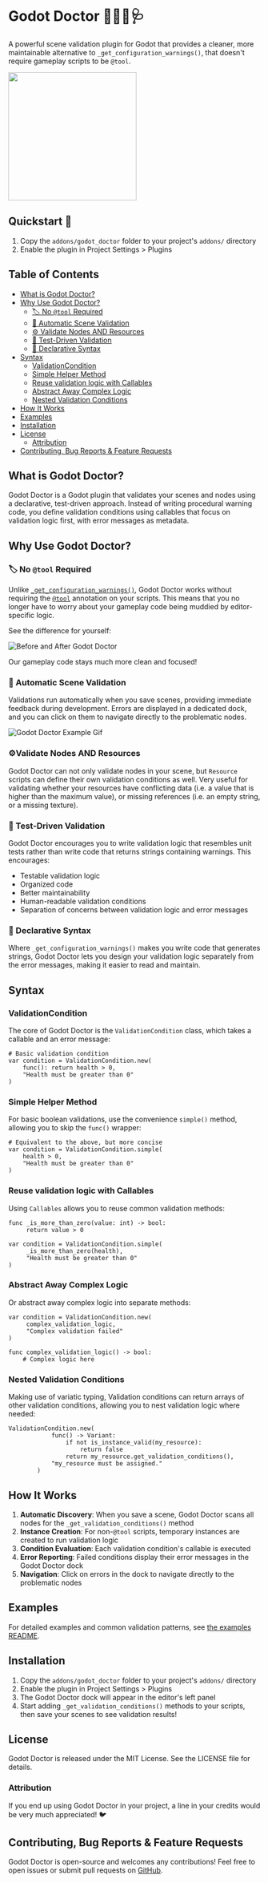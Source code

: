 # Godot Doctor 👨🏻‍⚕️🩺 

A powerful scene validation plugin for Godot that provides a cleaner, more maintainable alternative to `_get_configuration_warnings()`, that doesn't require gameplay scripts to be `@tool`.

<img src="https://raw.githubusercontent.com/codevogel/godot-doctor/refs/heads/main/github-assets/png/godot-doctor-logo.png" width="256"/>

## Quickstart 🚀 

1. Copy the `addons/godot_doctor` folder to your project's `addons/` directory
2. Enable the plugin in Project Settings > Plugins

## Table of Contents
- [What is Godot Doctor?](#what-is-godot-doctor)
- [Why Use Godot Doctor?](#why-use-godot-doctor)
  - [🏷️ No `@tool` Required](#-no-tool-required)
  - [🔄 Automatic Scene Validation](#-automatic-scene-validation)
  - [⚙️ Validate Nodes AND Resources](#️-validate-nodes-and-resources)
  - [🧪 Test-Driven Validation](#-test-driven-validation)
  - [🎯 Declarative Syntax](#-declarative-syntax)
- [Syntax](#syntax)
  - [ValidationCondition](#validationcondition)
  - [Simple Helper Method](#simple-helper-method)
  - [Reuse validation logic with Callables](#reuse-validation-logic-with-callables)
  - [Abstract Away Complex Logic](#abstract-away-complex-logic)
  - [Nested Validation Conditions](#nested-validation-conditions)
- [How It Works](#how-it-works)
- [Examples](#examples)
- [Installation](#installation)
- [License](#license)
	- [Attribution](#attribution)
- [Contributing, Bug Reports & Feature Requests](#contributing-bug-reports--feature-requests)

## What is Godot Doctor?

Godot Doctor is a Godot plugin that validates your scenes and nodes using a declarative, test-driven approach. Instead of writing procedural warning code, you define validation conditions using callables that focus on validation logic first, with error messages as metadata.

## Why Use Godot Doctor?

### 🏷️ **No `@tool` Required**
Unlike [`_get_configuration_warnings()`](https://docs.godotengine.org/en/4.5/classes/class_node.html#class-node-private-method-get-configuration-warnings), Godot Doctor works without requiring the [`@tool`](https://docs.godotengine.org/en/4.5/tutorials/plugins/running_code_in_the_editor.html#what-is-tool) annotation on your scripts.
This means that you no longer have to worry about your gameplay code being muddied by editor-specific logic.

See the difference for yourself:

![Before and After Godot Doctor](./github-assets/png/before-after.png)

Our gameplay code stays much more clean and focused!

### 🔄 Automatic Scene Validation
Validations run automatically when you save scenes, providing immediate feedback during development.
Errors are displayed in a dedicated dock, and you can click on them to navigate directly to the problematic nodes.

![Godot Doctor Example Gif](./github-assets/gif/doctor-example.gif)

### ⚙️Validate Nodes AND Resources 

Godot Doctor can not only validate nodes in your scene, but `Resource` scripts can define their own validation conditions as well. 
Very useful for validating whether your resources have conflicting data (i.e. a value that is higher than the maximum value), or missing references (i.e. an empty string, or a missing texture).

### 🧪 Test-Driven Validation
Godot Doctor encourages you to write validation logic that resembles unit tests rather than write code that returns strings containing warnings. This encourages:
- Testable validation logic
- Organized code
- Better maintainability 
- Human-readable validation conditions
- Separation of concerns between validation logic and error messages

### 🎯 Declarative Syntax

Where `_get_configuration_warnings()` makes you write code that generates strings, Godot Doctor lets you design your validation logic separately from the error messages, making it easier to read and maintain.

## Syntax

### ValidationCondition

The core of Godot Doctor is the `ValidationCondition` class, which takes a callable and an error message:

```gdscript
# Basic validation condition
var condition = ValidationCondition.new(
    func(): return health > 0,
    "Health must be greater than 0"
)
```

### Simple Helper Method

For basic boolean validations, use the convenience `simple()` method, allowing you to skip the `func()` wrapper: 

```gdscript
# Equivalent to the above, but more concise
var condition = ValidationCondition.simple(
    health > 0,
    "Health must be greater than 0"
)
```

### Reuse validation logic with Callables 

Using `Callables` allows you to reuse common validation methods:

```gdscript
func _is_more_than_zero(value: int) -> bool:
	 return value > 0

var condition = ValidationCondition.simple(
	 _is_more_than_zero(health),
	 "Health must be greater than 0"
)
```

### Abstract Away Complex Logic

Or abstract away complex logic into separate methods:

```gdscript
var condition = ValidationCondition.new(
	 complex_validation_logic,
	 "Complex validation failed"
)

func complex_validation_logic() -> bool:
	# Complex logic here
```

### Nested Validation Conditions

Making use of variatic typing, Validation conditions can return arrays of other validation conditions, allowing you to nest validation logic where needed:

```gdscript
ValidationCondition.new(
			func() -> Variant:
				if not is_instance_valid(my_resource):
					return false
				return my_resource.get_validation_conditions(),
			"my_resource must be assigned."
		)
```

## How It Works

1. **Automatic Discovery**: When you save a scene, Godot Doctor scans all nodes for the `_get_validation_conditions()` method
2. **Instance Creation**: For non-`@tool` scripts, temporary instances are created to run validation logic
3. **Condition Evaluation**: Each validation condition's callable is executed
4. **Error Reporting**: Failed conditions display their error messages in the Godot Doctor dock
5. **Navigation**: Click on errors in the dock to navigate directly to the problematic nodes

## Examples

For detailed examples and common validation patterns, see [the examples README](./addons/godot_doctor/examples/README.md).

## Installation

1. Copy the `addons/godot_doctor` folder to your project's `addons/` directory
2. Enable the plugin in Project Settings > Plugins
3. The Godot Doctor dock will appear in the editor's left panel
4. Start adding `_get_validation_conditions()` methods to your scripts, then save your scenes to see validation results!

## License

Godot Doctor is released under the MIT License. See the LICENSE file for details.

### Attribution

If you end up using Godot Doctor in your project, a line in your credits would be very much appreciated! 🐦

## Contributing, Bug Reports & Feature Requests

Godot Doctor is open-source and welcomes any contributions!
Feel free to open issues or submit pull requests on [GitHub](https://github.com/codevogel/godot-doctor/).
